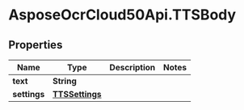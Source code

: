 # AsposeOcrCloud50Api.TTSBody

## Properties

Name | Type | Description | Notes
------------ | ------------- | ------------- | -------------
**text** | **String** |  | 
**settings** | [**TTSSettings**](TTSSettings.md) |  | 


